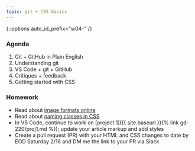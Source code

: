 ```yaml
---
topic: git + CSS basics
---
```


{::options auto_id_prefix="w04-" /}
<!-- {: .aside-wrapper}
<span class="highlighter">
[W04 Slides](files/w04.min.pdf){:target="_blank"} (PDF, 247 KB)
</span>
-->

### Agenda
1. Git + GitHub in Plain English
1. Understanding git
1. VS Code + git + GitHub
1. Critiques + feedback
1. Getting started with CSS

### Homework
- Read about [image formats online](https://www.webstyleguide.com/11-images.html)
- Read about [naming classes in CSS]()
- In VS Code, continue to work on [project 1]({{ site.baseurl }}{% link gd-220/proj1.md %}); update your article markup and add styles
- Create a pull request (PR) with your HTML and CSS changes to date by EOD Saturday 2/16 and DM me the link to your PR via Slack
